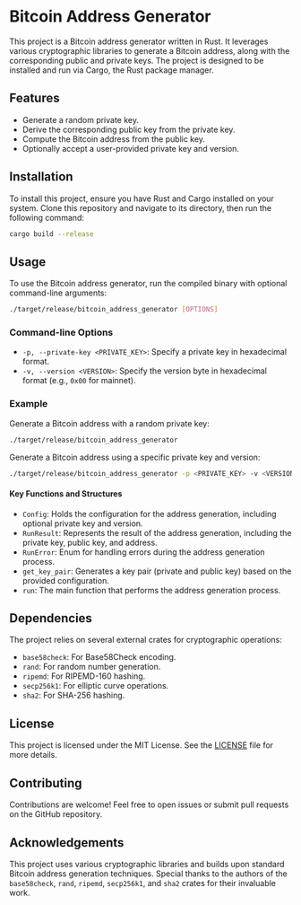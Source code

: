 
# Bitcoin Address Generator

This project is a Bitcoin address generator written in Rust. It leverages various cryptographic libraries to generate a Bitcoin address, along with the corresponding public and private keys. The project is designed to be installed and run via Cargo, the Rust package manager.

## Features

- Generate a random private key.
- Derive the corresponding public key from the private key.
- Compute the Bitcoin address from the public key.
- Optionally accept a user-provided private key and version.

## Installation

To install this project, ensure you have Rust and Cargo installed on your system. Clone this repository and navigate to its directory, then run the following command:

```sh
cargo build --release
```

## Usage

To use the Bitcoin address generator, run the compiled binary with optional command-line arguments:

```sh
./target/release/bitcoin_address_generator [OPTIONS]
```

### Command-line Options

- `-p, --private-key <PRIVATE_KEY>`: Specify a private key in hexadecimal format.
- `-v, --version <VERSION>`: Specify the version byte in hexadecimal format (e.g., `0x00` for mainnet).

### Example

Generate a Bitcoin address with a random private key:

```sh
./target/release/bitcoin_address_generator
```

Generate a Bitcoin address using a specific private key and version:

```sh
./target/release/bitcoin_address_generator -p <PRIVATE_KEY> -v <VERSION>
```

#### Key Functions and Structures

- `Config`: Holds the configuration for the address generation, including optional private key and version.
- `RunResult`: Represents the result of the address generation, including the private key, public key, and address.
- `RunError`: Enum for handling errors during the address generation process.
- `get_key_pair`: Generates a key pair (private and public key) based on the provided configuration.
- `run`: The main function that performs the address generation process.

## Dependencies

The project relies on several external crates for cryptographic operations:

- `base58check`: For Base58Check encoding.
- `rand`: For random number generation.
- `ripemd`: For RIPEMD-160 hashing.
- `secp256k1`: For elliptic curve operations.
- `sha2`: For SHA-256 hashing.

## License

This project is licensed under the MIT License. See the [LICENSE](LICENSE) file for more details.

## Contributing

Contributions are welcome! Feel free to open issues or submit pull requests on the GitHub repository.

## Acknowledgements

This project uses various cryptographic libraries and builds upon standard Bitcoin address generation techniques. Special thanks to the authors of the `base58check`, `rand`, `ripemd`, `secp256k1`, and `sha2` crates for their invaluable work.